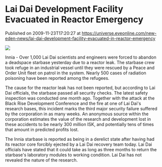 # Lai Dai Development Facility Evacuated in Reactor Emergency
Published on 2009-11-23T17:20:27 at https://universe.eveonline.com/new-eden-news/lai-dai-development-facility-evacuated-in-reactor-emergency

![](http://www.eve-mercury.net/images/mercurybanner.png)

  
Innia - Over 1,000 Lai Dai scientists and engineers were forced to abandon a deadspace starbase yesterday due to a reactor leak. The starbase crew took refuge in an industrial vessel until they were rescued by a Peace and Order Unit fleet on patrol in the system. Nearly 500 cases of radiation poisoning have been reported among the refugees.

The cause for the reactor leak has not been reported, but according to Lai Dai officials, the starbase passed all security checks.  The latest safety inspection was conducted one month ago. Together with the attack at the Black Rise Development Conference and the fire at one of Lai Dai's research bases, this incident marks the third major security failure suffered by the corporation in as many weeks. An anonymous source within the corporation estimates the value of the research and development lost in these accidents to be nearly 300 million ISK, and potentially tens of times that amount in predicted profits lost.

The Innia starbase is reported as being in a derelict state after having had its reactor core forcibly ejected by a Lai Dai recovery team today. Lai Dai officials have stated that it could take as long as three months to return the starbase's laboratory modules to working condition. Lai Dai has not revealed the nature of the research.
